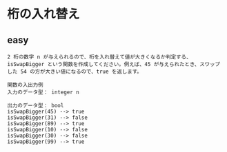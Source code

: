 # 桁の入れ替え
## easy
    2 桁の数字 n が与えられるので、桁を入れ替えて値が大きくなるか判定する、isSwapBigger という関数を作成してください。例えば、45 が与えられたとき、スワップした 54 の方が大きい値になるので、true を返します。
```
関数の入出力例
入力のデータ型： integer n

出力のデータ型： bool
isSwapBigger(45) --> true
isSwapBigger(31) --> false
isSwapBigger(89) --> true
isSwapBigger(10) --> false
isSwapBigger(30) --> false
isSwapBigger(99) --> true
```
